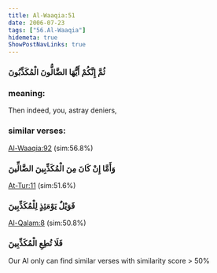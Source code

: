 ```yaml
---
title: Al-Waaqia:51
date: 2006-07-23
tags: ["56.Al-Waaqia"]
hidemeta: true 
ShowPostNavLinks: true 
---
```

### ثُمَّ إِنَّكُمْ أَيُّهَا الضَّالُّونَ الْمُكَذِّبُونَ
### meaning: 
Then indeed, you, astray deniers,
### similar verses: 

[Al-Waaqia:92](/56/92) (sim:56.8%)

### وَأَمَّا إِنْ كَانَ مِنَ الْمُكَذِّبِينَ الضَّالِّينَ

[At-Tur:11](/52/11) (sim:51.6%)

### فَوَيْلٌ يَوْمَئِذٍ لِلْمُكَذِّبِينَ

[Al-Qalam:8](/68/8) (sim:50.8%)

### فَلَا تُطِعِ الْمُكَذِّبِينَ

Our AI only can find similar verses with similarity score > 50% 

